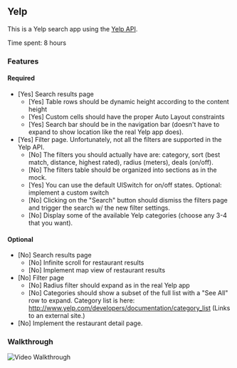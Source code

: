 ## Yelp

This is a Yelp search app using the [Yelp API](http://developer.rottentomatoes.com/docs/read/JSON).

Time spent: 8 hours

### Features

#### Required

- [Yes] Search results page
   - [Yes] Table rows should be dynamic height according to the content height
   - [Yes] Custom cells should have the proper Auto Layout constraints
   - [Yes] Search bar should be in the navigation bar (doesn't have to expand to show location like the real Yelp app does).
- [Yes] Filter page. Unfortunately, not all the filters are supported in the Yelp API.
   - [No] The filters you should actually have are: category, sort (best match, distance, highest rated), radius (meters), deals (on/off).
   - [No] The filters table should be organized into sections as in the mock.
   - [Yes] You can use the default UISwitch for on/off states. Optional: implement a custom switch
   - [No] Clicking on the "Search" button should dismiss the filters page and trigger the search w/ the new filter settings.
   - [No] Display some of the available Yelp categories (choose any 3-4 that you want).

#### Optional

- [No] Search results page
   - [No] Infinite scroll for restaurant results
   - [No] Implement map view of restaurant results
- [No] Filter page
   - [No] Radius filter should expand as in the real Yelp app
   - [No] Categories should show a subset of the full list with a "See All" row to expand. Category list is here: http://www.yelp.com/developers/documentation/category_list (Links to an external site.)
- [No] Implement the restaurant detail page.

### Walkthrough

![Video Walkthrough](...)



